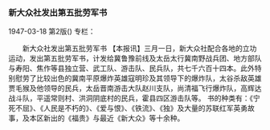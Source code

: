 ### 新大众社发出第五批劳军书

1947-03-18
第2版()
专栏：

　　新大众社发出第五批劳军书
    【本报讯】三月一日，新大众社配合各地的立功运动，发出第五批劳军书，计发给冀鲁豫前线及太岳太行冀南野战兵团、地方部队与寿阳、焦作等县独立营、武工队、游击队、民兵队，共七千六百十四本。此外特别慰劳了比较出色的冀南平原爆炸英雄寇明珍及其领导下的爆炸队，太谷杀敌英雄贾毛猴及他领导的民兵，太岳晋南游击大队赵川支队，尚清福飞行爆炸队，高辉达战斗队，平遥常则村、洪洞阴底村的民兵，霍县四区游击队等。
    书的种类有：《宁死不屈》、《人民是不朽的》、《爱与恨》、《铁流》、《独》及大量的苏联红军英勇故事，及本区新出的《福贵》与最近《新大众》等十余种。
